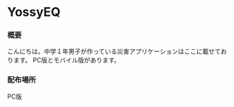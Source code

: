 # YossyEQ
<h3>概要</h3>
こんにちは。中学１年男子が作っている災害アプリケーションはここに載せております。
PC版とモバイル版があります。
<br>
<h3>配布場所</h3>
PC版